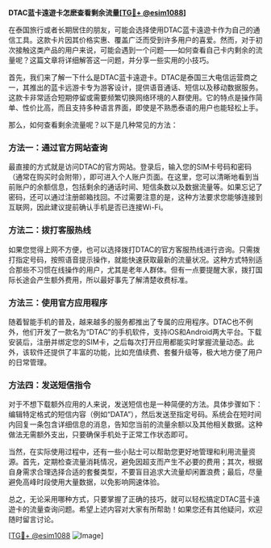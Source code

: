 **DTAC蓝卡遠遊卡怎麽查看剩余流量[[TG💪+ @esim1088](https://t.me/s/esim1088)]**

在泰国旅行或者长期居住的朋友，可能会选择使用DTAC蓝卡遠遊卡作为自己的通信工具。这款卡片因其价格实惠、覆盖广泛而受到许多用户的喜爱。然而，对于初次接触这类产品的用户来说，可能会遇到一个问题——如何查看自己卡内剩余的流量呢？这篇文章将详细解答这一问题，并分享一些实用的小技巧。

首先，我们来了解一下什么是DTAC蓝卡遠遊卡。DTAC是泰国三大电信运营商之一，其推出的蓝卡远游卡专为游客设计，提供语音通话、短信以及移动数据服务。这款卡非常适合短期停留或需要频繁切换网络环境的人群使用。它的特点是操作简单、性价比高，而且支持多种语言界面，即使是不熟悉泰语的用户也能轻松上手。

那么，如何查看剩余流量呢？以下是几种常见的方法：

### 方法一：通过官方网站查询
最直接的方式就是访问DTAC的官方网站。登录后，输入您的SIM卡号码和密码（通常在购买时会附带），即可进入个人账户页面。在这里，您可以清晰地看到当前账户的余额信息，包括剩余的通话时间、短信条数以及数据流量等。如果忘记了密码，还可以通过注册邮箱找回。不过需要注意的是，这种方法要求您能够连接到互联网，因此建议提前确认手机是否已连接Wi-Fi。

### 方法二：拨打客服热线
如果您觉得上网不方便，也可以选择拨打DTAC的官方客服热线进行咨询。只需拨打指定号码，按照语音提示操作，就能快速获取最新的流量状况。这种方式特别适合那些不习惯在线操作的用户，尤其是老年人群体。但有一点要提醒大家，拨打国际长途会产生额外费用，所以最好事先了解清楚收费标准。

### 方法三：使用官方应用程序
随着智能手机的普及，越来越多的服务都推出了专属的应用程序。DTAC也不例外，他们开发了一款名为“DTAC”的手机软件，支持iOS和Android两大平台。下载安装后，注册并绑定您的SIM卡，之后每次打开应用都能实时掌握流量动态。此外，该软件还提供了丰富的功能，比如充值续费、套餐升级等，极大地方便了用户的日常管理。

### 方法四：发送短信指令
对于不想下载额外应用的人来说，发送短信也是一种简便的方法。具体步骤如下：编辑特定格式的短信内容（例如“DATA”），然后发送至指定号码。系统会在短时间内回复一条包含详细信息的消息，告知您当前的流量余额以及其他相关数据。这种做法无需额外支出，只要确保手机处于正常工作状态即可。

当然，在实际使用过程中，还有一些小贴士可以帮助您更好地管理和利用流量资源。首先，定期检查流量消耗情况，避免因超支而产生不必要的费用；其次，根据自身需求合理选择合适的套餐类型，不要盲目追求大流量却闲置浪费；最后，尽量避免高峰时段使用大量数据，以免影响网速体验。

总之，无论采用哪种方式，只要掌握了正确的技巧，就可以轻松搞定DTAC蓝卡遠遊卡的流量查询问题。希望上述内容对大家有所帮助！如果您还有其他疑问，欢迎随时留言讨论。

[[TG💪+ @esim1088](https://t.me/s/esim1088) ![Image](https://i.postimg.cc/4NQfJmqS/Snipaste-2025-05-13-00-14-12.png)]